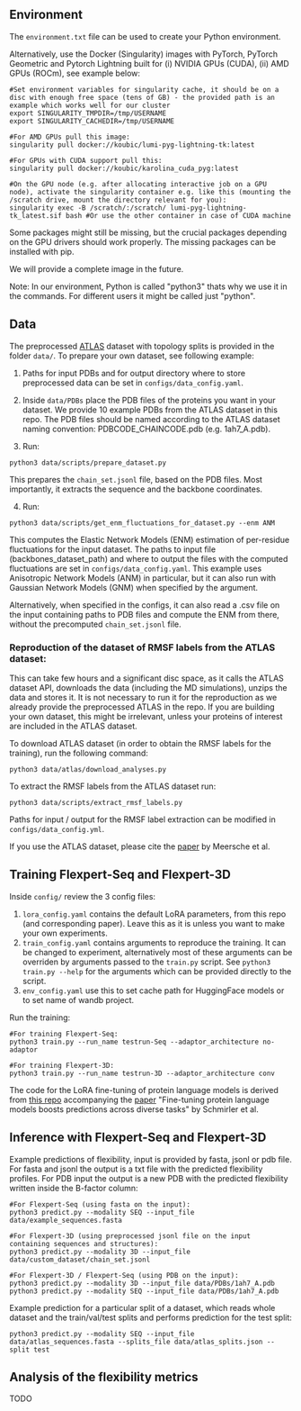 ## Environment

The `environment.txt` file can be used to create your Python environment.

Alternatively, use the Docker (Singularity) images with PyTorch, PyTorch Geometric and Pytorch Lightning built for (i) NVIDIA GPUs (CUDA), (ii) AMD GPUs (ROCm), see example below:

```
#Set environment variables for singularity cache, it should be on a disc with enough free space (tens of GB) - the provided path is an example which works well for our cluster
export SINGULARITY_TMPDIR=/tmp/USERNAME
export SINGULARITY_CACHEDIR=/tmp/USERNAME

#For AMD GPUs pull this image:
singularity pull docker://koubic/lumi-pyg-lightning-tk:latest

#For GPUs with CUDA support pull this:
singularity pull docker://koubic/karolina_cuda_pyg:latest

#On the GPU node (e.g. after allocating interactive job on a GPU node), activate the singularity container e.g. like this (mounting the /scratch drive, mount the directory relevant for you):
singularity exec -B /scratch/:/scratch/ lumi-pyg-lightning-tk_latest.sif bash #Or use the other container in case of CUDA machine

```

Some packages might still be missing, but the crucial packages depending on the GPU drivers should work properly. The missing packages can be installed with pip.

We will provide a complete image in the future.

Note: In our environment, Python is called "python3" thats why we use it in the commands. For different users it might be called just "python".

## Data

The preprocessed [ATLAS](https://www.dsimb.inserm.fr/ATLAS/download.html) dataset with topology splits is provided in the folder `data/`. To prepare your own dataset, see following example:

1) Paths for input PDBs and for output directory where to store preprocessed data can be set in `configs/data_config.yaml`.

2) Inside `data/PDBs` place the PDB files of the proteins you want in your dataset. We provide 10 example PDBs from the ATLAS dataset in this repo. The PDB files should be named according to the ATLAS dataset naming convention: PDBCODE_CHAINCODE.pdb (e.g. 1ah7_A.pdb).

3) Run:

``` 
python3 data/scripts/prepare_dataset.py
```

This prepares the `chain_set.jsonl` file, based on the PDB files. Most importantly, it extracts the sequence and the backbone coordinates.

4) Run:

```
python3 data/scripts/get_enm_fluctuations_for_dataset.py --enm ANM
```

This computes the Elastic Network Models (ENM) estimation of per-residue fluctuations for the input dataset. The paths to input file (backbones_dataset_path) and where to output the files with the computed fluctuations are set in `configs/data_config.yaml`. This example uses Anisotropic Network Models (ANM) in particular, but it can also run with Gaussian Network Models (GNM) when specified by the argument.

Alternatively, when specified in the configs, it can also read a .csv file on the input containing paths to PDB files and compute the ENM from there, without the precomputed `chain_set.jsonl` file.


### Reproduction of the dataset of RMSF labels from the ATLAS dataset:

This can take few hours and a significant disc space, as it calls the ATLAS dataset API, downloads the data (including the MD simulations), unzips the data and stores it. It is not necessary to run it for the reproduction as we already provide the preprocessed ATLAS in the repo. If you are building your own dataset, this might be irrelevant, unless your proteins of interest are included in the ATLAS dataset.

To download ATLAS dataset (in order to obtain the RMSF labels for the training), run the following command:

```
python3 data/atlas/download_analyses.py
```

To extract the RMSF labels from the ATLAS dataset run:

```
python3 data/scripts/extract_rmsf_labels.py
```

Paths for input / output for the RMSF label extraction can be modified in `configs/data_config.yml`.

If you use the ATLAS dataset, please cite the [paper](https://academic.oup.com/nar/article/52/D1/D384/7438909?login=false) by Meersche et al.

## Training Flexpert-Seq and Flexpert-3D

Inside `config/` review the 3 config files: 

1) `lora_config.yaml` contains the default LoRA parameters, from this repo (and corresponding paper). Leave this as it is unless you want to make your own experiments.
2) `train_config.yaml` contains arguments to reproduce the training. It can be changed to experiment, alternatively most of these arguments can be overriden by arguments passed to the `train.py` script. See `python3 train.py --help` for the arguments which can be provided directly to the script.
3) `env_config.yaml` use this to set cache path for HuggingFace models or to set name of wandb project.

Run the training:
```
#For training Flexpert-Seq:
python3 train.py --run_name testrun-Seq --adaptor_architecture no-adaptor

#For training Flexpert-3D:
python3 train.py --run_name testrun-3D --adaptor_architecture conv
```

The code for the LoRA fine-tuning of protein language models is derived from [this repo](https://github.com/agemagician/ProtTrans/tree/master/Fine-Tuning) accompanying the [paper](https://www.nature.com/articles/s41467-024-51844-2) "Fine-tuning protein language models boosts predictions across diverse tasks" by Schmirler et al.

## Inference with Flexpert-Seq and Flexpert-3D
Example predictions of flexibility, input is provided by fasta, jsonl or pdb file. For fasta and jsonl the output is a txt file with the predicted flexibility profiles. For PDB input the output is a new PDB with the predicted flexibility written inside the B-factor column:

```
#For Flexpert-Seq (using fasta on the input):
python3 predict.py --modality SEQ --input_file data/example_sequences.fasta 

#For Flexpert-3D (using preprocessed jsonl file on the input containing sequences and structures):
python3 predict.py --modality 3D --input_file data/custom_dataset/chain_set.jsonl

#For Flexpert-3D / Flexpert-Seq (using PDB on the input):
python3 predict.py --modality 3D --input_file data/PDBs/1ah7_A.pdb
python3 predict.py --modality SEQ --input_file data/PDBs/1ah7_A.pdb
```

Example prediction for a particular split of a dataset, which reads whole dataset and the train/val/test splits and performs prediction for the test split:

```
python3 predict.py --modality SEQ --input_file data/atlas_sequences.fasta --splits_file data/atlas_splits.json --split test
```

## Analysis of the flexibility metrics

TODO